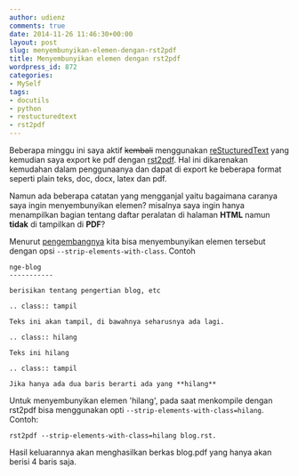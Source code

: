 ```yaml
---
author: udienz
comments: true
date: 2014-11-26 11:46:30+00:00
layout: post
slug: menyembunyikan-elemen-dengan-rst2pdf
title: Menyembunyikan elemen dengan rst2pdf
wordpress_id: 872
categories:
- MySelf
tags:
- docutils
- python
- restucturedtext
- rst2pdf
---
```


Beberapa minggu ini saya aktif <del>kembali</del> menggunakan [reStucturedText](http://docutils.sourceforge.net/rst.html) yang kemudian saya export ke pdf dengan [rst2pdf](http://code.google.com/p/rst2pdf/). Hal ini dikarenakan kemudahan dalam penggunaanya dan dapat di export ke beberapa format seperti plain teks, doc, docx, latex dan pdf.

Namun ada beberapa catatan yang mengganjal yaitu bagaimana caranya saya ingin menyembunyikan elemen? misalnya saya ingin hanya menampilkan bagian tentang daftar peralatan di halaman **HTML** namun **tidak** di tampilkan di **PDF**?

Menurut [pengembangnya](http://ralsina.me/weblog/posts/new-rst2pdf-feature-strip-elements-with-class.html) kita bisa menyembunyikan elemen tersebut dengan opsi `--strip-elements-with-class`. Contoh

```
nge-blog
-----------

berisikan tentang pengertian blog, etc

.. class:: tampil

Teks ini akan tampil, di bawahnya seharusnya ada lagi.

.. class:: hilang

Teks ini hilang

.. class:: tampil

Jika hanya ada dua baris berarti ada yang **hilang**
```

Untuk menyembunyikan elemen 'hilang', pada saat menkompile dengan rst2pdf bisa menggunakan opti `--strip-elements-with-class=hilang`. Contoh:

```
rst2pdf --strip-elements-with-class=hilang blog.rst.
```

Hasil keluarannya akan menghasilkan berkas blog.pdf yang hanya akan berisi 4 baris saja.
